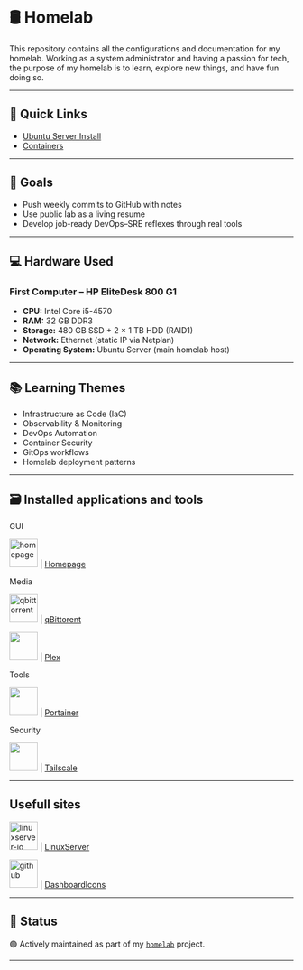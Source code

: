 # 🛢️ Homelab

This repository contains all the configurations and documentation for my homelab. 
Working as a system administrator and having a passion for tech, the purpose of my homelab is to learn, explore new things, and have fun doing so. 

---

## 📂 Quick Links

- [Ubuntu Server Install](https://github.com/raoulmoise/homelab/tree/main/ubuntu-server-setup)
- [Containers](https://github.com/raoulmoise/homelab/tree/main/containers)

---

## 🧠 Goals

- Push weekly commits to GitHub with notes
- Use public lab as a living resume
- Develop job-ready DevOps–SRE reflexes through real tools


---

## 💻 Hardware Used

### First Computer – HP EliteDesk 800 G1  
- **CPU:** Intel Core i5-4570  
- **RAM:** 32 GB DDR3  
- **Storage:** 480 GB SSD + 2 × 1 TB HDD (RAID1)  
- **Network:** Ethernet (static IP via Netplan)  
- **Operating System:** Ubuntu Server (main homelab host)

---

## 📚 Learning Themes

- Infrastructure as Code (IaC)
- Observability & Monitoring
- DevOps Automation
- Container Security
- GitOps workflows
- Homelab deployment patterns

---

## 🗃️ Installed applications and tools

GUI

<img width="50" height="50" alt="homepage" src="https://github.com/user-attachments/assets/11839883-f4bf-4d33-b25a-e84ef17362a3" /> | [Homepage](https://gethomepage.dev/)

Media

<img width="50" height="50" alt="qbittorrent" src="https://github.com/user-attachments/assets/78561059-19a2-48cf-920c-f170cb6e35f2" /> | [qBittorent](https://www.qbittorrent.org/)

<img src="https://cdn.jsdelivr.net/gh/homarr-labs/dashboard-icons/png/plex.png" width="50" height="50" /> | [Plex](https://www.plex.tv/)

Tools

<img src="https://cdn.jsdelivr.net/gh/homarr-labs/dashboard-icons/png/portainer-dark.png" width="50" height="50" /> | [Portainer](https://www.portainer.io/)

Security

<img src="https://cdn.jsdelivr.net/gh/homarr-labs/dashboard-icons/png/tailscale.png" width="50" height="50" /> | [Tailscale](https://tailscale.com/)

---

## Usefull sites

<img width="50" height="50" alt="linuxserver-io" src="https://github.com/user-attachments/assets/f7932651-946b-4670-bfe4-1f9322dfb07f" /> | [LinuxServer](https://www.linuxserver.io/)

<img width="50" height="50" alt="github" src="https://github.com/user-attachments/assets/3ffb7dd8-6df2-4545-9369-816f47ac8335" /> | [DashboardIcons](https://dashboardicons.com/)

---

## 🚧 Status

🟢 Actively maintained as part of my [`homelab`](https://github.com/raoulmoise/homelab) project.

---
